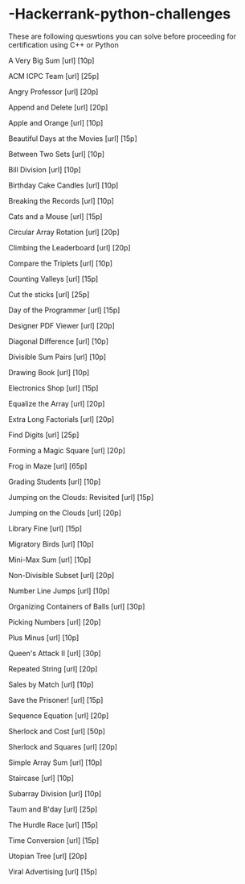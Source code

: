 # -Hackerrank-python-challenges
These are following queswtions you can solve before proceeding for certification using C++ or Python

A Very Big Sum [url] [10p]

ACM ICPC Team [url] [25p]

Angry Professor [url] [20p]

Append and Delete [url] [20p]

Apple and Orange [url] [10p]

Beautiful Days at the Movies [url] [15p]

Between Two Sets [url] [10p]

Bill Division [url] [10p]

Birthday Cake Candles [url] [10p]

Breaking the Records [url] [10p]

Cats and a Mouse [url] [15p]

Circular Array Rotation [url] [20p]

Climbing the Leaderboard [url] [20p]

Compare the Triplets [url] [10p]

Counting Valleys [url] [15p]

Cut the sticks [url] [25p]

Day of the Programmer [url] [15p]

Designer PDF Viewer [url] [20p]

Diagonal Difference [url] [10p]

Divisible Sum Pairs [url] [10p]

Drawing Book [url] [10p]

Electronics Shop [url] [15p]

Equalize the Array [url] [20p]

Extra Long Factorials [url] [20p]

Find Digits [url] [25p]

Forming a Magic Square [url] [20p]

Frog in Maze [url] [65p]

Grading Students [url] [10p]

Jumping on the Clouds: Revisited [url] [15p]

Jumping on the Clouds [url] [20p]

Library Fine [url] [15p]

Migratory Birds [url] [10p]

Mini-Max Sum [url] [10p]

Non-Divisible Subset [url] [20p]

Number Line Jumps [url] [10p]

Organizing Containers of Balls [url] [30p]

Picking Numbers [url] [20p]

Plus Minus [url] [10p]

Queen's Attack II [url] [30p]

Repeated String [url] [20p]

Sales by Match [url] [10p]

Save the Prisoner! [url] [15p]

Sequence Equation [url] [20p]

Sherlock and Cost [url] [50p]

Sherlock and Squares [url] [20p]

Simple Array Sum [url] [10p]

Staircase [url] [10p]

Subarray Division [url] [10p]

Taum and B'day [url] [25p]

The Hurdle Race [url] [15p]

Time Conversion [url] [15p]

Utopian Tree [url] [20p]

Viral Advertising [url] [15p]
